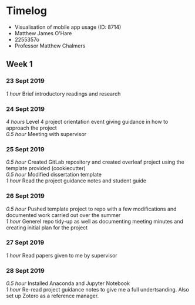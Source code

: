 # Timelog

* Visualisation of mobile app usage (ID: 8714)
* Matthew James O'Hare
* 2255357o
* Professor Matthew Chalmers

## Week 1

### 23 Sept 2019

*1 hour* Brief introductory readings and research

### 24 Sept 2019

*4 hours* Level 4 project orientation event giving guidance in how to approach the project  
*0.5 hour* Meeting with supervisor

### 25 Sept 2019

*0.5 hour* Created GitLab repository and created overleaf project using the template provided (cookiecutter)  
*0.5 hour* Modified dissertation template  
*1 hour* Read the project guidance notes and student guide

### 26 Sept 2019

*0.5 hour* Pushed template project to repo with a few modifications and documented work carried out over the summer  
*1 hour* Generel repo tidy-up as well as documenting meeting minutes and creating initial plan for the project

### 27 Sept 2019

*1 hour* Read papers given to me by supervisor

### 28 Sept 2019

*0.5 hour* Installed Anaconda and Jupyter Notebook  
*1 hour* Re-read project guidance notes to give me a full undertsanding. Also set up Zotero as a reference manager.


